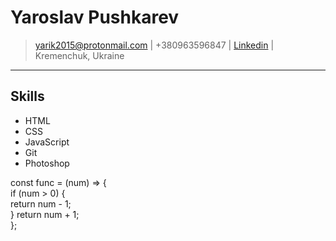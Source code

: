 # Yaroslav Pushkarev

> [yarik2015@protonmail.com](mailto:yarik2015@protonmail.com) |
> +380963596847 |
> [Linkedin](https://linkedin.com/username) |
> Kremenchuk, Ukraine
---
## Skills

 - HTML
 - CSS
 - JavaScript
 - Git
 - Photoshop
 
const func = (num) => {  
  if (num > 0) {  
    return num - 1;  
  }
  return num + 1;  
};  
